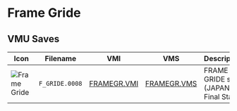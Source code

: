 # Frame Gride

## VMU Saves

| Icon | Filename | VMI | VMS | Description |
|------|----------|-----|-----|-------------|
| ![Frame Gride](../icons/F_GRIDE.0008.GIF) | `F_GRIDE.0008` | [FRAMEGR.VMI](FRAMEGR.VMI) | [FRAMEGR.VMS](FRAMEGR.VMS) | FRAME GRIDE save (JAPAN) Final Stage |
